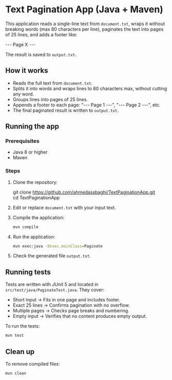 # Text Pagination App (Java + Maven)

This application reads a single-line text from `document.txt`, wraps it without breaking words (max 80 characters per line), paginates the text into pages of 25 lines, and adds a footer like:

--- Page X ---

The result is saved to `output.txt`.

## How it works

- Reads the full text from `document.txt`.
- Splits it into words and wraps lines to 80 characters max, without cutting any word.
- Groups lines into pages of 25 lines.
- Appends a footer to each page: "--- Page 1 ---", "--- Page 2 ---", etc.
- The final paginated result is written to `output.txt`.

## Running the app

### Prerequisites

- Java 8 or higher
- Maven

### Steps

1. Clone the repository:

   git clone https://github.com/ahmedassbaghi/TextPaginationApp.git  
   cd TextPaginationApp

2. Edit or replace `document.txt` with your input text.

3. Compile the application:
   ```bash
   mvn compile

4. Run the application:
   ```bash
   mvn exec:java -Dexec.mainClass=Paginate

5. Check the generated file `output.txt`.

## Running tests

Tests are written with JUnit 5 and located in `src/test/java/PaginateTest.java`. They cover:

- Short input → Fits in one page and includes footer.
- Exact 25 lines → Confirms pagination with no overflow.
- Multiple pages → Checks page breaks and numbering.
- Empty input → Verifies that no content produces empty output.

To run the tests:
   ```bash
   mvn test
   ```

## Clean up

To remove compiled files:
   ```bash
   mvn clean
   ```

